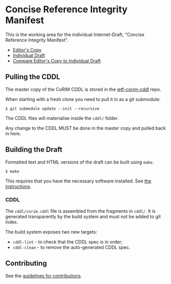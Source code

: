 # Concise Reference Integrity Manifest

This is the working area for the individual Internet-Draft, "Concise Reference Integrity Manifest".

* [Editor's Copy](https://ietf-rats.github.io/draft-birkholz-rats-corim/#go.draft-birkholz-rats-corim.html)
* [Individual Draft](https://tools.ietf.org/html/draft-birkholz-rats-corim)
* [Compare Editor's Copy to Individual Draft](https://ietf-rats.github.io/draft-birkholz-rats-corim/#go.draft-birkholz-rats-corim.diff)

## Pulling the CDDL

The master copy of the CoRIM CDDL is stored in the [ietf-corim-cddl](https://github.com/ietf-rats/ietf-corim-cddl) repo.

When starting with a fresh clone you need to pull it in as a git submodule:

```
$ git submodule update --init --recursive
```

The CDDL files will materialise inside the `cddl/` folder.

Any change to the CDDL MUST be done in the master copy and pulled back in here.

## Building the Draft

Formatted text and HTML versions of the draft can be built using `make`.

```sh
$ make
```

This requires that you have the necessary software installed.  See
[the instructions](https://github.com/martinthomson/i-d-template/blob/master/doc/SETUP.md).

### CDDL

The `cddl/corim.cddl` file is assembled from the fragments in `cddl/`.  It is generated transparently by the build system and must not be added to git index.

The build system exposes two new targets:

* `cddl-lint`  - to check that the CDDL spec is in order;
* `cddl-clean` - to remove the auto-generated CDDL spec.

## Contributing

See the
[guidelines for contributions](https://github.com/ietf-rats/draft-birkholz-rats-corim/blob/master/CONTRIBUTING.md).
